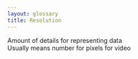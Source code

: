```yaml
---
layout: glossary
title: Resolution
---
```

Amount of details for representing data  
Usually means number for pixels for video